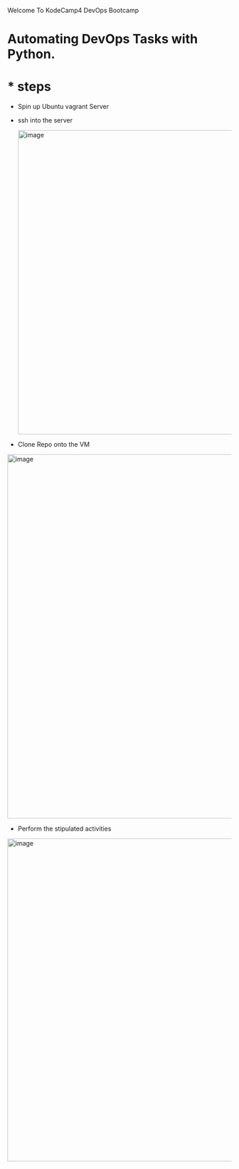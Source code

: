 Welcome To KodeCamp4 DevOps Bootcamp

# Automating DevOps Tasks with Python.

# * steps

- Spin up Ubuntu vagrant Server
- ssh into the server
 
  <img width="683" alt="image" src="https://github.com/Benn1440/KodeCamp-04repo/assets/67696393/2933812b-72ff-449f-99a7-da001fd6458a">

- Clone Repo onto the VM

<img width="818" alt="image" src="https://github.com/Benn1440/KodeCamp-04repo/assets/67696393/f42d1657-7dc8-44c2-8f09-55311656fc77">

- Perform the stipulated activities 

<img width="725" alt="image" src="https://github.com/Benn1440/KodeCamp-04repo/assets/67696393/d427767b-08b7-429e-92bd-771cfdd021c2">
